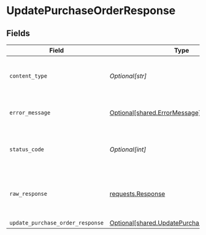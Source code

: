 # UpdatePurchaseOrderResponse


## Fields

| Field                                                                                                  | Type                                                                                                   | Required                                                                                               | Description                                                                                            |
| ------------------------------------------------------------------------------------------------------ | ------------------------------------------------------------------------------------------------------ | ------------------------------------------------------------------------------------------------------ | ------------------------------------------------------------------------------------------------------ |
| `content_type`                                                                                         | *Optional[str]*                                                                                        | :heavy_check_mark:                                                                                     | HTTP response content type for this operation                                                          |
| `error_message`                                                                                        | [Optional[shared.ErrorMessage]](undefined/models/shared/errormessage.md)                               | :heavy_minus_sign:                                                                                     | The request made is not valid.                                                                         |
| `status_code`                                                                                          | *Optional[int]*                                                                                        | :heavy_check_mark:                                                                                     | HTTP response status code for this operation                                                           |
| `raw_response`                                                                                         | [requests.Response](https://requests.readthedocs.io/en/latest/api/#requests.Response)                  | :heavy_minus_sign:                                                                                     | Raw HTTP response; suitable for custom response parsing                                                |
| `update_purchase_order_response`                                                                       | [Optional[shared.UpdatePurchaseOrderResponse]](undefined/models/shared/updatepurchaseorderresponse.md) | :heavy_minus_sign:                                                                                     | Success                                                                                                |